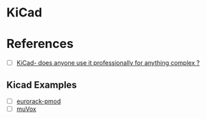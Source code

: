 # KiCad

# References

- [ ] [KiCad- does anyone use it professionally for anything complex ?](https://www.reddit.com/r/KiCad/comments/12var0h/kicad_does_anyone_use_it_professionally_for/)

## Kicad Examples

- [ ] [eurorack-pmod](https://github.com/apfaudio/eurorack-pmod)
- [ ] [muVox](https://github.com/muvox-io/muVox)
